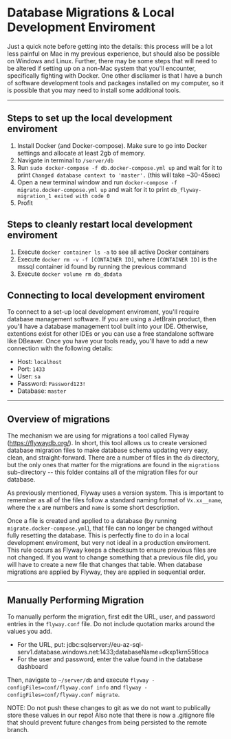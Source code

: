 # Database Migrations & Local Development Enviroment

Just a quick note before getting into the details: this process will be a lot less painful on Mac in my previous experience, but should also be possible on Windows and Linux. Further, there may be some steps that will need to be altered if setting up on a non-Mac system that you'll encounter, specifically fighting with Docker. One other discliamer is that I have a bunch of software development tools and packages installed on my computer, so it is possible that you may need to install some additional tools.

------

## Steps to set up the local development enviroment
1.  Install Docker (and Docker-compose). Make sure to go into Docker settings and allocate at least 2gb of memory.
2.  Navigate in terminal to `/server/db`
3.  Run `sudo docker-compose -f db.docker-compose.yml up` and wait for it to print `Changed database context to 'master'.` (this will take ~30-45sec)
4.  Open a new terminal window and run `docker-compose -f migrate.docker-compose.yml up` and wait for it to print `db_flyway-migration_1 exited with code 0`
5.  Profit

## Steps to cleanly restart local development enviroment
1.  Execute `docker container ls -a` to see all active Docker containers
2.  Execute `docker rm -v -f [CONTAINER ID]`, where `[CONTAINER ID]` is the mssql container id found by running the previous command
3.  Execute `docker volume rm db_dbdata`

## Connecting to local development enviroment
To connect to a set-up local development enviroment, you'll require database management software. If you are using a JetBrain product, then you'll have a database management tool built into your IDE. Otherwise, extentions exist for other IDEs or you can use a free standalone software like DBeaver. Once you have your tools ready, you'll have to add a new connection with the following details:
-   Host: `localhost`
-   Port: `1433`
-   User: `sa`
-   Password: `Password123!`
-   Database: `master`

------

## Overview of migrations
The mechanism we are using for migrations a tool called Flyway (https://flywaydb.org/). In short, this tool allows us to create versioned database migration files to make database schema updating very easy, clean, and straight-forward. There are a number of files in the `db` directory, but the only ones that matter for the migrations are found in the `migrations` sub-directory -- this folder contains all of the migration files for our database.

As previously mentioned, Flyway uses a version system. This is important to remember as all of the files follow a standard naming format of `Vx.xx__name`, where the `x` are numbers and `name` is some short description.

Once a file is created and applied to a database (by running `migrate.docker-compose.yml`), that file can no longer be changed without fully resetting the database. This is perfectly fine to do in a local development enviroment, but very not ideal in a production enviroment. This rule occurs as Flyway keeps a checksum to ensure previous files are not changed. If you want to change something that a previous file did, you will have to create a new file that changes that table. When database migrations are applied by Flyway, they are applied in sequential order.

------

## Manually Performing Migration
To manually perform the migration, first edit the URL, user, and password entries in the `flyway.conf` file. Do not include quotation marks around the values you add.
-   For the URL, put: jdbc:sqlserver://eu-az-sql-serv1.database.windows.net:1433;databaseName=dkxp1krn55tloca
-   For the user and password, enter the value found in the database dashboard

Then, navigate to `~/server/db` and execute `flyway -configFiles=conf/flyway.conf info` and `flyway -configFiles=conf/flyway.conf migrate`.

NOTE: Do not push these changes to git as we do not want to publically store these values in our repo! Also note that there is now a .gitignore file that should prevent future changes from being persisted to the remote branch.
